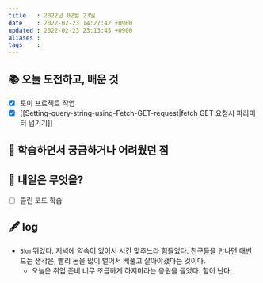 ```yaml
---
title   : 2022년 02월 23일 
date    : 2022-02-23 14:27:42 +0900
updated : 2022-02-23 23:13:45 +0900
aliases : 
tags    : 
---
```

## 📚 오늘 도전하고, 배운 것
- [x] 토이 프로젝트 작업 
- [x] [[Setting-query-string-using-Fetch-GET-request|fetch GET 요청시 파라미터 넘기기]]

## 🤔 학습하면서 궁금하거나 어려웠던 점 

## 🌅 내일은 무엇을?
- [ ] 클린 코드 학습 
			
## 🖋 log
- `3km` 뛰었다. 저녁에 약속이 있어서 시간 맞추느라 힘들었다. 친구들을 만나면 매번 드는 생각은, 빨리 돈을 많이 벌어서 베풀고 살아야갰다는 것이다.  
  - 오늘은 취업 준비 너무 조급하게 하지마라는 응원을 들었다. 힘이 난다. 
